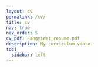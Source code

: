```yaml
---
layout: cv
permalink: /cv/
title: cv
nav: true
nav_order: 5
cv_pdf: FangyiWei_resume.pdf
description: My curriculum viate.
toc:
  sidebar: left
---
```

